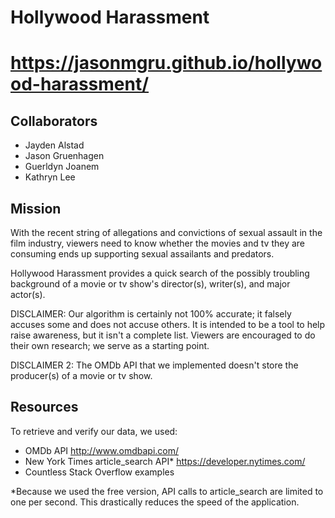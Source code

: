 # Hollywood Harassment
# https://jasonmgru.github.io/hollywood-harassment/

## Collaborators
* Jayden Alstad
* Jason Gruenhagen
* Guerldyn Joanem
* Kathryn Lee

## Mission
With the recent string of allegations and convictions of sexual assault in the film industry, viewers need to know whether the movies and tv they are consuming ends up supporting sexual assailants and predators. 

Hollywood Harassment provides a quick search of the possibly troubling background of a movie or tv show's director(s), writer(s), and major actor(s).

DISCLAIMER: Our algorithm is certainly not 100% accurate; it falsely accuses some and does not accuse others. It is intended to be a tool to help raise awareness, but it isn't a complete list. Viewers are encouraged to do their own research; we serve as a starting point.

DISCLAIMER 2: The OMDb API that we implemented doesn't store the producer(s) of a movie or tv show.

## Resources
To retrieve and verify our data, we used:
* OMDb API http://www.omdbapi.com/
* New York Times article_search API\* https://developer.nytimes.com/
* Countless Stack Overflow examples

\*Because we used the free version, API calls to article_search are limited to one per second. This drastically reduces the speed of the application.

